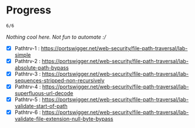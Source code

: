 # Progress

```bash
6/6
```

*Nothing cool here. Not fun to automate :/*

  - [x] Pathtrv-1 : https://portswigger.net/web-security/file-path-traversal/lab-simple
  - [x] Pathtrv-2 : https://portswigger.net/web-security/file-path-traversal/lab-absolute-path-bypass
  - [x] Pathtrv-3 : https://portswigger.net/web-security/file-path-traversal/lab-sequences-stripped-non-recursively
  - [x] Pathtrv-4 : https://portswigger.net/web-security/file-path-traversal/lab-superfluous-url-decode
  - [x] Pathtrv-5 : https://portswigger.net/web-security/file-path-traversal/lab-validate-start-of-path
  - [x] Pathtrv-6 : https://portswigger.net/web-security/file-path-traversal/lab-validate-file-extension-null-byte-bypass
